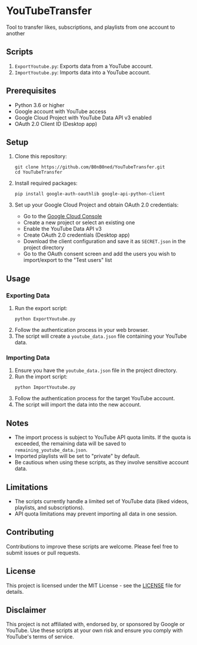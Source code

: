 # YouTubeTransfer
Tool to transfer likes, subscriptions, and playlists from one account to another

## Scripts

1. `ExportYoutube.py`: Exports data from a YouTube account.
2. `ImportYoutube.py`: Imports data into a YouTube account.

## Prerequisites

- Python 3.6 or higher
- Google account with YouTube access
- Google Cloud Project with YouTube Data API v3 enabled
- OAuth 2.0 Client ID (Desktop app)

## Setup

1. Clone this repository:
   ```
   git clone https://github.com/B0nB0ned/YouTubeTransfer.git
   cd YouTubeTransfer
   ```

2. Install required packages:
   ```
   pip install google-auth-oauthlib google-api-python-client
   ```

3. Set up your Google Cloud Project and obtain OAuth 2.0 credentials:
   - Go to the [Google Cloud Console](https://console.cloud.google.com/)
   - Create a new project or select an existing one
   - Enable the YouTube Data API v3
   - Create OAuth 2.0 credentials (Desktop app)
   - Download the client configuration and save it as `SECRET.json` in the project directory
   - Go to the OAuth consent screen and add the users you wish to import/export to the "Test users" list

## Usage

### Exporting Data

1. Run the export script:
   ```
   python ExportYoutube.py
   ```
2. Follow the authentication process in your web browser.
3. The script will create a `youtube_data.json` file containing your YouTube data.

### Importing Data

1. Ensure you have the `youtube_data.json` file in the project directory.
2. Run the import script:
   ```
   python ImportYoutube.py
   ```
3. Follow the authentication process for the target YouTube account.
4. The script will import the data into the new account.

## Notes

- The import process is subject to YouTube API quota limits. If the quota is exceeded, the remaining data will be saved to `remaining_youtube_data.json`.
- Imported playlists will be set to "private" by default.
- Be cautious when using these scripts, as they involve sensitive account data.

## Limitations

- The scripts currently handle a limited set of YouTube data (liked videos, playlists, and subscriptions).
- API quota limitations may prevent importing all data in one session.

## Contributing

Contributions to improve these scripts are welcome. Please feel free to submit issues or pull requests.

## License

This project is licensed under the MIT License - see the [LICENSE](LICENSE) file for details.

## Disclaimer

This project is not affiliated with, endorsed by, or sponsored by Google or YouTube. Use these scripts at your own risk and ensure you comply with YouTube's terms of service.
